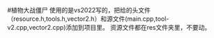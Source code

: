 #植物大战僵尸
使用的是vs2022写的，把给的头文件（resource.h,tools.h,vector2.h）和源文件(main.cpp,tool-v2.cpp,vector2.cpp)添加到项目里。
资源文件都在res文件夹里，不要动。
